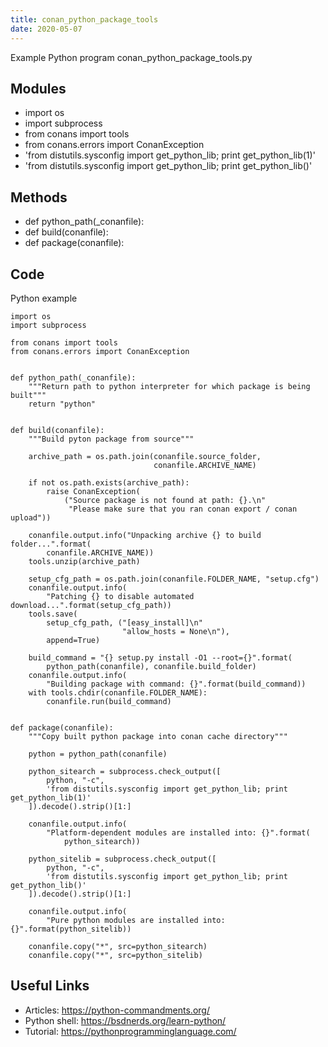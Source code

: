 ```yaml
---
title: conan_python_package_tools
date: 2020-05-07
---
```

Example Python program conan_python_package_tools.py

## Modules

* import os
* import subprocess
* from conans import tools
* from conans.errors import ConanException
* 'from distutils.sysconfig import get_python_lib; print get_python_lib(1)'
* 'from distutils.sysconfig import get_python_lib; print get_python_lib()'

## Methods

* def python_path(_conanfile):
* def build(conanfile):
* def package(conanfile):

## Code

Python example

    import os
    import subprocess
    
    from conans import tools
    from conans.errors import ConanException
    
    
    def python_path(_conanfile):
        """Return path to python interpreter for which package is being built"""
        return "python"
    
    
    def build(conanfile):
        """Build pyton package from source"""
    
        archive_path = os.path.join(conanfile.source_folder,
                                    conanfile.ARCHIVE_NAME)
    
        if not os.path.exists(archive_path):
            raise ConanException(
                ("Source package is not found at path: {}.\n"
                 "Please make sure that you ran conan export / conan upload"))
    
        conanfile.output.info("Unpacking archive {} to build folder...".format(
            conanfile.ARCHIVE_NAME))
        tools.unzip(archive_path)
    
        setup_cfg_path = os.path.join(conanfile.FOLDER_NAME, "setup.cfg")
        conanfile.output.info(
            "Patching {} to disable automated download...".format(setup_cfg_path))
        tools.save(
            setup_cfg_path, ("[easy_install]\n"
                             "allow_hosts = None\n"),
            append=True)
    
        build_command = "{} setup.py install -O1 --root={}".format(
            python_path(conanfile), conanfile.build_folder)
        conanfile.output.info(
            "Building package with command: {}".format(build_command))
        with tools.chdir(conanfile.FOLDER_NAME):
            conanfile.run(build_command)
    
    
    def package(conanfile):
        """Copy built python package into conan cache directory"""
    
        python = python_path(conanfile)
    
        python_sitearch = subprocess.check_output([
            python, "-c",
            'from distutils.sysconfig import get_python_lib; print get_python_lib(1)'
        ]).decode().strip()[1:]
    
        conanfile.output.info(
            "Platform-dependent modules are installed into: {}".format(
                python_sitearch))
    
        python_sitelib = subprocess.check_output([
            python, "-c",
            'from distutils.sysconfig import get_python_lib; print get_python_lib()'
        ]).decode().strip()[1:]
    
        conanfile.output.info(
            "Pure python modules are installed into: {}".format(python_sitelib))
    
        conanfile.copy("*", src=python_sitearch)
        conanfile.copy("*", src=python_sitelib)
    

## Useful Links

- Articles: https://python-commandments.org/
- Python shell: https://bsdnerds.org/learn-python/
- Tutorial: https://pythonprogramminglanguage.com/
